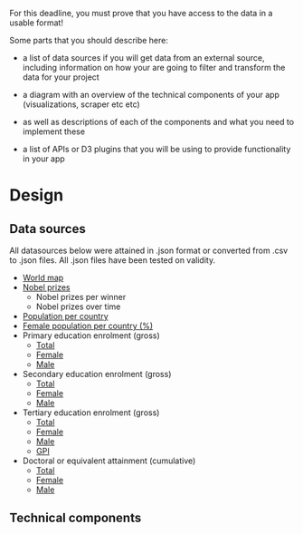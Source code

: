 For this deadline, you must prove that you have access to the data in a usable format!

Some parts that you should describe here:

* a list of data sources if you will get data from an external source, including information on how your are going to filter and transform the data for your project

* a diagram with an overview of the technical components of your app (visualizations, scraper etc etc)

* as well as descriptions of each of the components and what you need to implement these

* a list of APIs or D3 plugins that you will be using to provide functionality in your app

# Design

## Data sources

All datasources below were attained in .json format or converted from .csv to .json files. All .json files have
been tested on validity.

* [World map](http://bl.ocks.org/micahstubbs/raw/8e15870eb432a21f0bc4d3d527b2d14f/a45e8709648cafbbf01c78c76dfa53e31087e713/world_countries.json)
* [Nobel prizes](https://data.world/sya/nobel-prize-winners/workspace/file?filename=nobel_prize_by_winner.csv )
  * Nobel prizes per winner
  * Nobel prizes over time
* [Population per country](https://data.worldbank.org/indicator/SP.POP.TOTL)
* [Female population per country (%)](https://data.worldbank.org/indicator/SP.POP.TOTL.FE.ZS)
* Primary education enrolment (gross)
  * [Total](https://data.worldbank.org/indicator/SE.PRM.ENRR)
  * [Female](https://data.worldbank.org/indicator/SE.PRM.ENRR.FE)
  * [Male](https://data.worldbank.org/indicator/SE.PRM.ENRR.MA)
* Secondary education enrolment (gross)
  * [Total](https://data.worldbank.org/indicator/SE.SEC.ENRR)
  * [Female](https://data.worldbank.org/indicator/SE.SEC.ENRR.FE)
  * [Male](https://data.worldbank.org/indicator/SE.SEC.ENRR.MA)
* Tertiary education enrolment (gross)
  * [Total](https://data.worldbank.org/indicator/SE.TER.ENRR)
  * [Female](https://data.worldbank.org/indicator/SE.TER.ENRR.FE)
  * [Male](https://data.worldbank.org/indicator/SE.TER.ENRR.MA)
  * [GPI](https://data.worldbank.org/indicator/SE.ENR.TERT.FM.ZS)
* Doctoral or equivalent attainment (cumulative)
  * [Total](https://data.worldbank.org/indicator/SE.TER.CUAT.DO.ZS)
  * [Female](https://data.worldbank.org/indicator/SE.TER.CUAT.DO.FE.ZS)
  * [Male](https://data.worldbank.org/indicator/SE.TER.CUAT.DO.MA.ZS)

## Technical components
